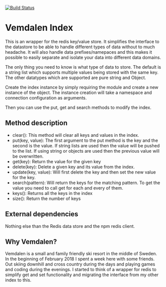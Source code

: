 [![Build Status](https://travis-ci.org/softbrix/vemdalen_index.svg?branch=master)](https://travis-ci.org/softbrix/vemdalen_index)

# Vemdalen Index
This is an wrapper for the redis key/value store. It simplifies the interface to
 the datastore to be able to handle different types of data without to much headache.
It will also handle data prefixes/namepaces and this makes it possible to easily
 separate and isolate your data into different data domains.

The only thing you need to know is what type of data to store. The default is a
string list which supports multiple values being stored with the same key.
The other datatypes which are supported are pure string and Object.

Create the index instance by simply requiring the module and create a
new instance of the object. The instance creation will take a namespace and
connection configuration as arguments.

Then you can use the put, get and search methods to modify the index.

## Method description
- clear(): This method will clear all keys and values in the index.
- put(key, value): The first argument to the put method is the key and the second is the value.
  If string lists are used then the value will be pushed to the list. If using
  string or objects are used then the previous value will be overwritten.
- get(key): Return the value for the given key
- delete(key): Delete a given key and its value from the index.
- update(key, value): Will first delete the key and then set the new value for the key.
- search(pattern): Will return the keys for the matching pattern. To get the value you need
to call get for each and every of them.
- keys(): Returns all the keys in the index
- size(): Return the number of keys


## External dependencies
Nothing else than the Redis data store and the npm redis client.



## Why Vemdalen?
Vemdalen is a small and family friendly ski resort in the middle of Sweden. In
the beginning of February 2018 I spent a week here with some friends. Out skiing
downhill and cross country during the days and playing games and coding during
the evenings.
I started to think of a wrapper for redis to simplify get and set functionality
  and migrating the interface from my other index to this.
